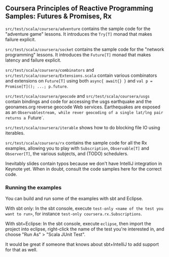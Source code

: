 Coursera Principles of Reactive Programming Samples: Futures & Promises, Rx
---------------------------------------------------------------------------

`src/test/scala/coursera/adventure` contains the sample code for the "adventure game" lessons.
It introduces the `Try[T]` monad that makes failure explicit.

`src/test/scala/coursera/socket` contains the sample code for the "network programming" lessons.
It introduces the `Future[T]` monad that makes latency and failure explicit.

`src/test/scala/coursera/combinators` and `src/test/scala/coursera/Extensions.scala` contain various combinators and extensions on `Future[T]`
using both `async{ await{} }` and `val p = Promise[T](); ...; p.future`.

`src/test/scala/coursera/geocode` and `src/test/scala/coursera/usgs` contain bindings and code for accessing the usgs
earthquake and the geonames.org reverse geocode Web services. Earthequakes are exposed as an `Observablestream,
while rever geocoding of a single lat/lng pair returns a `Future`.

`src/test/scala/coursera/iterable` shows how to do blocking file IO using iterables.

`src/test/scala/coursera/rx` contains the sample code for all the Rx examples, allowing you to play with `Subscription`,
`Observable[T]` and `Observer[T]`, the various subjects, and (TODO) schedulers.

Inevitably slides contain typos because we don't have IntelliJ integration in Keynote yet.
When in doubt, consult the code samples here for the correct code.

### Running the examples

You can build and run some of the examples with sbt and Eclipse.

With sbt only: In the sbt console, execute `test-only <name of the test you want to run>`,
for instance `test-only coursera.rx.Subscriptions`.

With sbt+Eclipse: In the sbt console, execute `eclipse`, then import the project into eclipse,
right-click the name of the test you're interested in, and choose "Run As" > "Scala JUnit Test".

It would be great if someone that knows about sbt+IntelliJ to add support for that as well.


